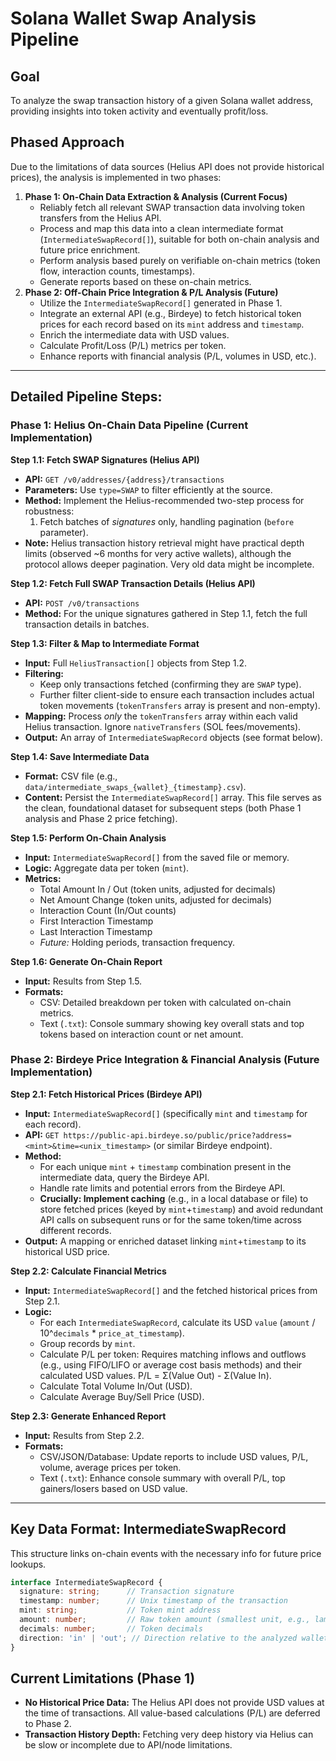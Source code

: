 # Solana Wallet Swap Analysis Pipeline

## Goal

To analyze the swap transaction history of a given Solana wallet address, providing insights into token activity and eventually profit/loss.

## Phased Approach

Due to the limitations of data sources (Helius API does not provide historical prices), the analysis is implemented in two phases:

1.  **Phase 1: On-Chain Data Extraction & Analysis (Current Focus)**
    *   Reliably fetch all relevant SWAP transaction data involving token transfers from the Helius API.
    *   Process and map this data into a clean intermediate format (`IntermediateSwapRecord[]`), suitable for both on-chain analysis and future price enrichment.
    *   Perform analysis based purely on verifiable on-chain metrics (token flow, interaction counts, timestamps).
    *   Generate reports based on these on-chain metrics.
2.  **Phase 2: Off-Chain Price Integration & P/L Analysis (Future)**
    *   Utilize the `IntermediateSwapRecord[]` generated in Phase 1.
    *   Integrate an external API (e.g., Birdeye) to fetch historical token prices for each record based on its `mint` address and `timestamp`.
    *   Enrich the intermediate data with USD values.
    *   Calculate Profit/Loss (P/L) metrics per token.
    *   Enhance reports with financial analysis (P/L, volumes in USD, etc.).

---

## Detailed Pipeline Steps:

### Phase 1: Helius On-Chain Data Pipeline (Current Implementation)

**Step 1.1: Fetch SWAP Signatures (Helius API)**

*   **API:** `GET /v0/addresses/{address}/transactions`
*   **Parameters:** Use `type=SWAP` to filter efficiently at the source.
*   **Method:** Implement the Helius-recommended two-step process for robustness:
    1.  Fetch batches of *signatures* only, handling pagination (`before` parameter).
*   **Note:** Helius transaction history retrieval might have practical depth limits (observed ~6 months for very active wallets), although the protocol allows deeper pagination. Very old data might be incomplete.

**Step 1.2: Fetch Full SWAP Transaction Details (Helius API)**

*   **API:** `POST /v0/transactions`
*   **Method:** For the unique signatures gathered in Step 1.1, fetch the full transaction details in batches.

**Step 1.3: Filter & Map to Intermediate Format**

*   **Input:** Full `HeliusTransaction[]` objects from Step 1.2.
*   **Filtering:**
    *   Keep only transactions fetched (confirming they are `SWAP` type).
    *   Further filter client-side to ensure each transaction includes actual token movements (`tokenTransfers` array is present and non-empty).
*   **Mapping:** Process *only* the `tokenTransfers` array within each valid Helius transaction. Ignore `nativeTransfers` (SOL fees/movements).
*   **Output:** An array of `IntermediateSwapRecord` objects (see format below).

**Step 1.4: Save Intermediate Data**

*   **Format:** CSV file (e.g., `data/intermediate_swaps_{wallet}_{timestamp}.csv`).
*   **Content:** Persist the `IntermediateSwapRecord[]` array. This file serves as the clean, foundational dataset for subsequent steps (both Phase 1 analysis and Phase 2 price fetching).

**Step 1.5: Perform On-Chain Analysis**

*   **Input:** `IntermediateSwapRecord[]` from the saved file or memory.
*   **Logic:** Aggregate data per token (`mint`).
*   **Metrics:**
    *   Total Amount In / Out (token units, adjusted for decimals)
    *   Net Amount Change (token units, adjusted for decimals)
    *   Interaction Count (In/Out counts)
    *   First Interaction Timestamp
    *   Last Interaction Timestamp
    *   *Future:* Holding periods, transaction frequency.

**Step 1.6: Generate On-Chain Report**

*   **Input:** Results from Step 1.5.
*   **Formats:**
    *   CSV: Detailed breakdown per token with calculated on-chain metrics.
    *   Text (`.txt`): Console summary showing key overall stats and top tokens based on interaction count or net amount.

### Phase 2: Birdeye Price Integration & Financial Analysis (Future Implementation)

**Step 2.1: Fetch Historical Prices (Birdeye API)**

*   **Input:** `IntermediateSwapRecord[]` (specifically `mint` and `timestamp` for each record).
*   **API:** `GET https://public-api.birdeye.so/public/price?address=<mint>&time=<unix_timestamp>` (or similar Birdeye endpoint).
*   **Method:**
    *   For each unique `mint` + `timestamp` combination present in the intermediate data, query the Birdeye API.
    *   Handle rate limits and potential errors from the Birdeye API.
    *   **Crucially: Implement caching** (e.g., in a local database or file) to store fetched prices (keyed by `mint`+`timestamp`) and avoid redundant API calls on subsequent runs or for the same token/time across different records.
*   **Output:** A mapping or enriched dataset linking `mint`+`timestamp` to its historical USD price.

**Step 2.2: Calculate Financial Metrics**

*   **Input:** `IntermediateSwapRecord[]` and the fetched historical prices from Step 2.1.
*   **Logic:**
    *   For each `IntermediateSwapRecord`, calculate its USD `value` (`amount` / 10^`decimals` * `price_at_timestamp`).
    *   Group records by `mint`.
    *   Calculate P/L per token: Requires matching inflows and outflows (e.g., using FIFO/LIFO or average cost basis methods) and their calculated USD values. P/L = Σ(Value Out) - Σ(Value In).
    *   Calculate Total Volume In/Out (USD).
    *   Calculate Average Buy/Sell Price (USD).

**Step 2.3: Generate Enhanced Report**

*   **Input:** Results from Step 2.2.
*   **Formats:**
    *   CSV/JSON/Database: Update reports to include USD values, P/L, volume, average prices per token.
    *   Text (`.txt`): Enhance console summary with overall P/L, top gainers/losers based on USD value.

---

## Key Data Format: IntermediateSwapRecord

This structure links on-chain events with the necessary info for future price lookups.

```typescript
interface IntermediateSwapRecord {
  signature: string;      // Transaction signature
  timestamp: number;      // Unix timestamp of the transaction
  mint: string;           // Token mint address
  amount: number;         // Raw token amount (smallest unit, e.g., lamports for SPL tokens)
  decimals: number;       // Token decimals
  direction: 'in' | 'out'; // Direction relative to the analyzed wallet
}
```

## Current Limitations (Phase 1)

*   **No Historical Price Data:** The Helius API does not provide USD values at the time of transactions. All value-based calculations (P/L) are deferred to Phase 2.
*   **Transaction History Depth:** Fetching very deep history via Helius can be slow or incomplete due to API/node limitations. 